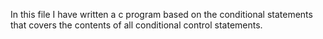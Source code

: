 In this file I have written a c program based on the  conditional statements 
that covers the contents of all conditional control statements.
